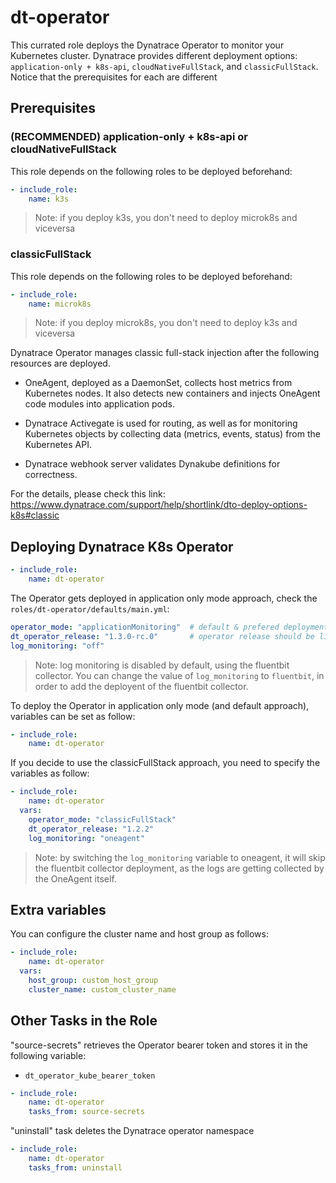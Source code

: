 # dt-operator

This currated role deploys the Dynatrace Operator to monitor your Kubernetes cluster. Dynatrace provides different deployment options: `application-only + k8s-api`, `cloudNativeFullStack`, and `classicFullStack`. Notice that the prerequisites for each are different

## Prerequisites

### (RECOMMENDED) application-only + k8s-api or cloudNativeFullStack

This role depends on the following roles to be deployed beforehand:

```yaml
- include_role:
    name: k3s
```

> Note: if you deploy k3s, you don't need to deploy microk8s and viceversa

### classicFullStack

This role depends on the following roles to be deployed beforehand:
```yaml
- include_role:
    name: microk8s
```

> Note: if you deploy microk8s, you don't need to deploy k3s and viceversa

Dynatrace Operator manages classic full-stack injection after the following resources are deployed.

- OneAgent, deployed as a DaemonSet, collects host metrics from Kubernetes nodes. It also detects new containers and injects OneAgent code modules into application pods.

- Dynatrace Activegate is used for routing, as well as for monitoring Kubernetes objects by collecting data (metrics, events, status) from the Kubernetes API.

- Dynatrace webhook server validates Dynakube definitions for correctness.

For the details, please check this link: https://www.dynatrace.com/support/help/shortlink/dto-deploy-options-k8s#classic


## Deploying Dynatrace K8s Operator

```yaml
- include_role:
    name: dt-operator
```
The Operator gets deployed in application only mode approach, check the `roles/dt-operator/defaults/main.yml`:

```yaml
operator_mode: "applicationMonitoring"  # default & prefered deployment option
dt_operator_release: "1.3.0-rc.0"       # operator release should be linked with the right operator mode
log_monitoring: "off"
```

> Note: log monitoring is disabled by default, using the fluentbit collector. You can change the value of `log_monitoring` to `fluentbit`, in order to add the deployent of the fluentbit collector.

To deploy the Operator in application only mode (and default approach), variables can be set as follow:

```yaml
- include_role:
    name: dt-operator
```

If you decide to use the classicFullStack approach, you need to specify the variables as follow:

```yaml
- include_role:
    name: dt-operator
  vars:
    operator_mode: "classicFullStack"  
    dt_operator_release: "1.2.2"
    log_monitoring: "oneagent"
```

> Note: by switching the `log_monitoring` variable to oneagent, it will skip the fluentbit collector deployment, as the logs are getting collected by the OneAgent itself.

## Extra variables

You can configure the cluster name and host group as follows:

```yaml
- include_role:
    name: dt-operator
  vars:
    host_group: custom_host_group
    cluster_name: custom_cluster_name
```


## Other Tasks in the Role

"source-secrets" retrieves the Operator bearer token and stores it in the following variable:
- `dt_operator_kube_bearer_token`

```yaml
- include_role:
    name: dt-operator
    tasks_from: source-secrets
```

"uninstall" task deletes the Dynatrace operator namespace

```yaml
- include_role:
    name: dt-operator
    tasks_from: uninstall
